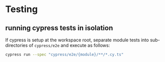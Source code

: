 # Testing

## running cypress tests in isolation

If cypress is setup at the workspace root, separate module tests into sub-directories of `cypress/e2e` and execute as follows:

```bash
cypress run --spec "cypress/e2e/{module}/**/*.cy.ts"
```

